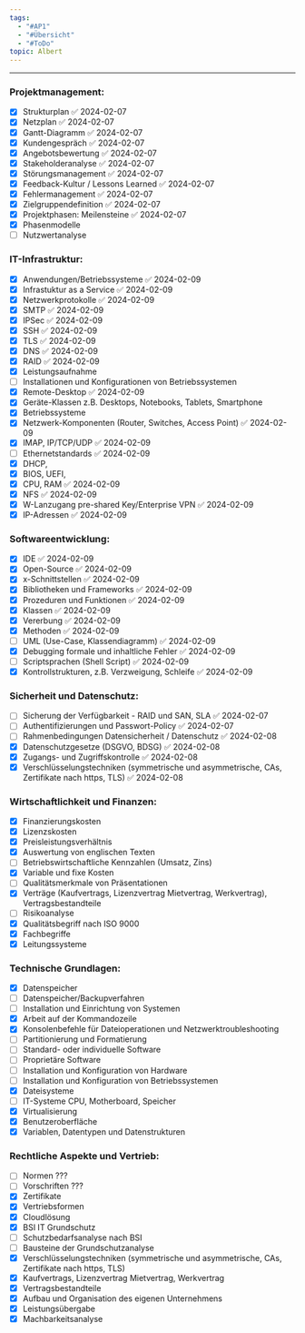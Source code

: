 ```yaml
---
tags:
  - "#AP1"
  - "#Übersicht"
  - "#ToDo"
topic: Albert
---
```



---

### Projektmanagement:

- [x] Strukturplan ✅ 2024-02-07
- [x] Netzplan ✅ 2024-02-07
- [x] Gantt-Diagramm ✅ 2024-02-07
- [x] Kundengespräch ✅ 2024-02-07
- [x] Angebotsbewertung ✅ 2024-02-07
- [x] Stakeholderanalyse ✅ 2024-02-07
- [x] Störungsmanagement ✅ 2024-02-07
- [x] Feedback-Kultur / Lessons Learned ✅ 2024-02-07
- [x] Fehlermanagement ✅ 2024-02-07
- [x] Zielgruppendefinition ✅ 2024-02-07
- [x] Projektphasen: Meilensteine ✅ 2024-02-07
- [x] Phasenmodelle
- [ ] Nutzwertanalyse

### IT-Infrastruktur:

- [x] Anwendungen/Betriebssysteme ✅ 2024-02-09
- [x] Infrastuktur as a Service ✅ 2024-02-09
- [x] Netzwerkprotokolle ✅ 2024-02-09
- [x] SMTP ✅ 2024-02-09
- [x] IPSec ✅ 2024-02-09
- [x] SSH ✅ 2024-02-09
- [x] TLS ✅ 2024-02-09
- [x] DNS ✅ 2024-02-09
- [x] RAID ✅ 2024-02-09
- [x] Leistungsaufnahme
- [ ] Installationen und Konfigurationen von Betriebssystemen
- [x] Remote-Desktop ✅ 2024-02-09
- [x] Geräte-Klassen z.B. Desktops, Notebooks, Tablets, Smartphone
- [x] Betriebssysteme
- [x] Netzwerk-Komponenten (Router, Switches, Access Point) ✅ 2024-02-09
- [x] IMAP, IP/TCP/UDP ✅ 2024-02-09
- [ ] Ethernetstandards ✅ 2024-02-09
- [x] DHCP, 
- [x] BIOS, UEFI, 
- [x] CPU, RAM ✅ 2024-02-09
- [x] NFS ✅ 2024-02-09
- [x] W-Lanzugang pre-shared Key/Enterprise VPN ✅ 2024-02-09
- [x] IP-Adressen ✅ 2024-02-09

### Softwareentwicklung:

- [x] IDE ✅ 2024-02-09
- [x] Open-Source ✅ 2024-02-09
- [x] x-Schnittstellen ✅ 2024-02-09
- [x] Bibliotheken und Frameworks ✅ 2024-02-09
- [x] Prozeduren und Funktionen ✅ 2024-02-09
- [x] Klassen ✅ 2024-02-09
- [x] Vererbung ✅ 2024-02-09
- [x] Methoden ✅ 2024-02-09
- [ ] UML (Use-Case, Klassendiagramm) ✅ 2024-02-09
- [x] Debugging formale und inhaltliche Fehler ✅ 2024-02-09
- [ ] Scriptsprachen (Shell Script) ✅ 2024-02-09
- [x] Kontrollstrukturen, z.B. Verzweigung, Schleife ✅ 2024-02-09

### Sicherheit und Datenschutz:

- [ ] Sicherung der Verfügbarkeit - RAID und SAN, SLA ✅ 2024-02-07
- [ ] Authentifizierungen und Passwort-Policy ✅ 2024-02-07
- [ ] Rahmenbedingungen Datensicherheit / Datenschutz ✅ 2024-02-08
- [x] Datenschutzgesetze (DSGVO, BDSG) ✅ 2024-02-08
- [x] Zugangs- und Zugriffskontrolle ✅ 2024-02-08
- [x] Verschlüsselungstechniken (symmetrische und asymmetrische, CAs, Zertifikate nach https, TLS) ✅ 2024-02-08

### Wirtschaftlichkeit und Finanzen:

- [x] Finanzierungskosten
- [x] Lizenzskosten
- [x] Preisleistungsverhältnis
- [x] Auswertung von englischen Texten
- [ ] Betriebswirtschaftliche Kennzahlen (Umsatz, Zins)
- [x] Variable und fixe Kosten
- [ ] Qualitätsmerkmale von Präsentationen
- [x] Verträge (Kaufvertrags, Lizenzvertrag Mietvertrag, Werkvertrag), Vertragsbestandteile
- [ ] Risikoanalyse 
- [x] Qualitätsbegriff nach ISO 9000
- [x] Fachbegriffe
- [x] Leitungssysteme

### Technische Grundlagen:

- [x] Datenspeicher
- [ ] Datenspeicher/Backupverfahren
- [ ] Installation und Einrichtung von Systemen
- [x] Arbeit auf der Kommandozeile
- [x] Konsolenbefehle für Dateioperationen und Netzwerktroubleshooting
- [ ] Partitionierung und Formatierung
- [ ] Standard- oder individuelle Software
- [ ] Proprietäre Software
- [ ] Installation und Konfiguration von Hardware
- [ ] Installation und Konfiguration von Betriebssystemen
- [x] Dateisysteme
- [ ] IT-Systeme CPU, Motherboard, Speicher
- [x] Virtualisierung
- [x] Benutzeroberfläche
- [x] Variablen, Datentypen und Datenstrukturen

### Rechtliche Aspekte und Vertrieb:

- [ ] Normen ???
- [ ] Vorschriften ???
- [x] Zertifikate
- [x] Vertriebsformen
- [x] Cloudlösung
- [x] BSI IT Grundschutz
- [ ] Schutzbedarfsanalyse nach BSI
- [ ] Bausteine der Grundschutzanalyse
- [x] Verschlüsselungstechniken (symmetrische und asymmetrische, CAs, Zertifikate nach https, TLS)
- [x] Kaufvertrags, Lizenzvertrag Mietvertrag, Werkvertrag
- [x] Vertragsbestandteile
- [x] Aufbau und Organisation des eigenen Unternehmens
- [x] Leistungsübergabe
- [x] Machbarkeitsanalyse
